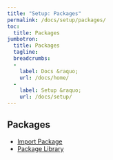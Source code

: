 ```yaml
---
title: "Setup: Packages"
permalink: /docs/setup/packages/
toc:
  title: Packages
jumbotron:
  title: Packages
  tagline: 
  breadcrumbs:
  -
    label: Docs &raquo;
    url: /docs/home/
  -
    label: Setup &raquo;
    url: /docs/setup/
---
```


## Packages

- [Import Package](/docs/setup/packages/import-package/)
- [Package Library](/docs/setup/packages/library/)
